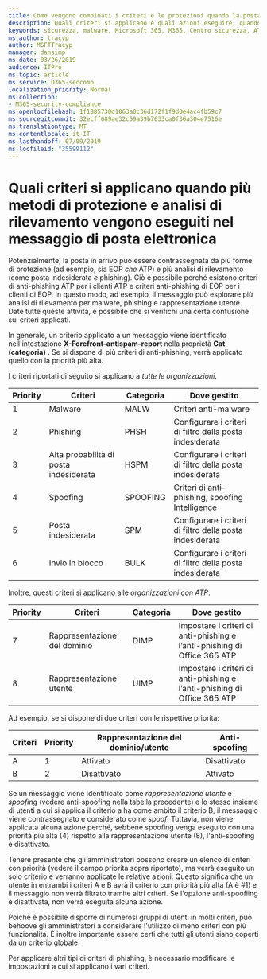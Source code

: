 ```yaml
---
title: Come vengono combinati i criteri e le protezioni quando la posta viene contrassegnata con un contrassegno rosso
description: Quali criteri si applicano e quali azioni eseguire, quando la posta elettronica è contrassegnata da malware, posta indesiderata, posta indesiderata elevata, phishing e bulk da EOP e/o ATP.
keywords: sicurezza, malware, Microsoft 365, M365, Centro sicurezza, ATP, Microsoft Defender ATP, Office 365 ATP, Azure ATP
ms.author: tracyp
author: MSFTTracyp
manager: dansimp
ms.date: 03/26/2019
audience: ITPro
ms.topic: article
ms.service: O365-seccomp
localization_priority: Normal
ms.collection:
- M365-security-compliance
ms.openlocfilehash: 1f1885730d1063a0c36d172f1f9d0e4ac4fb59c7
ms.sourcegitcommit: 32ecff689ae32c59a39b7633ca0f36a304e7516e
ms.translationtype: MT
ms.contentlocale: it-IT
ms.lasthandoff: 07/09/2019
ms.locfileid: "35599112"
---
```

# <a name="what-policy-applies-when-multiple-protection-methods-and-detection-scans-run-on-your-email"></a>Quali criteri si applicano quando più metodi di protezione e analisi di rilevamento vengono eseguiti nel messaggio di posta elettronica

Potenzialmente, la posta in arrivo può essere contrassegnata da più forme di protezione (ad esempio, sia EOP *che* ATP) e più analisi di rilevamento (come posta indesiderata *e* phishing). Ciò è possibile perché esistono criteri di anti-phishing ATP per i clienti ATP e criteri anti-phishing di EOP per i clienti di EOP. In questo modo, ad esempio, il messaggio può esplorare più analisi di rilevamento per malware, phishing e rappresentazione utente. Date tutte queste attività, è possibile che si verifichi una certa confusione sui criteri applicati.

In generale, un criterio applicato a un messaggio viene identificato nell'intestazione **X-Forefront-antispam-report** nella proprietà **Cat (categoria)** . Se si dispone di più criteri di anti-phishing, verrà applicato quello con la priorità più alta.

I criteri riportati di seguito si applicano a _tutte le organizzazioni_.

|Priority |Criteri  |Categoria  |Dove gestito |
|---------|---------|---------|---------|
|1     | Malware      | MALW      | Criteri anti-malware   |
|2     | Phishing     | PHSH     | Configurare i criteri di filtro della posta indesiderata     |
|3     | Alta probabilità di posta indesiderata      | HSPM        | Configurare i criteri di filtro della posta indesiderata        |
|4     | Spoofing        | SPOOFING        | Criteri di anti-phishing, spoofing Intelligence        |
|5     | Posta indesiderata         | SPM         | Configurare i criteri di filtro della posta indesiderata         |
|6     | Invio in blocco         | BULK        | Configurare i criteri di filtro della posta indesiderata         |

Inoltre, questi criteri si applicano alle _organizzazioni con ATP_.

|Priority |Criteri  |Categoria  |Dove gestito |
|---------|---------|---------|---------|
|7     | Rappresentazione del dominio         | DIMP         | Impostare i criteri di anti-phishing e l’anti-phishing di Office 365 ATP         |
|8      | Rappresentazione utente        | UIMP         | Impostare i criteri di anti-phishing e l’anti-phishing di Office 365 ATP          |

Ad esempio, se si dispone di due criteri con le rispettive priorità:

|Criteri  |Priority  |Rappresentazione del dominio/utente  |Anti-spoofing  |
|---------|---------|---------|---------|
|A     | 1        | Attivato        |Disattivato         |
|B     | 2        | Disattivato        | Attivato        |

Se un messaggio viene identificato come _rappresentazione utente_ e _spoofing_ (vedere anti-spoofing nella tabella precedente) e lo stesso insieme di utenti a cui si applica il criterio a ha come ambito il criterio B, il messaggio viene contrassegnato e considerato come _spoof_. Tuttavia, non viene applicata alcuna azione perché, sebbene spoofing venga eseguito con una priorità più alta (4) rispetto alla rappresentazione utente (8), l'anti-spoofing è disattivato.

Tenere presente che gli amministratori possono creare un elenco di criteri con priorità (vedere il campo priorità sopra riportato), ma verrà eseguito un solo criterio e verranno applicate le relative azioni. Questo significa che un utente in entrambi i criteri A e B avrà il criterio con priorità più alta (A è #1) e il messaggio non verrà filtrato tramite altri criteri. Se l'opzione anti-spoofiing è disattivata, non verrà eseguita alcuna azione.

Poiché è possibile disporre di numerosi gruppi di utenti in molti criteri, può behoove gli amministratori a considerare l'utilizzo di meno criteri con più funzionalità. È inoltre importante essere certi che tutti gli utenti siano coperti da un criterio globale.

Per applicare altri tipi di criteri di phishing, è necessario modificare le impostazioni a cui si applicano i vari criteri.



